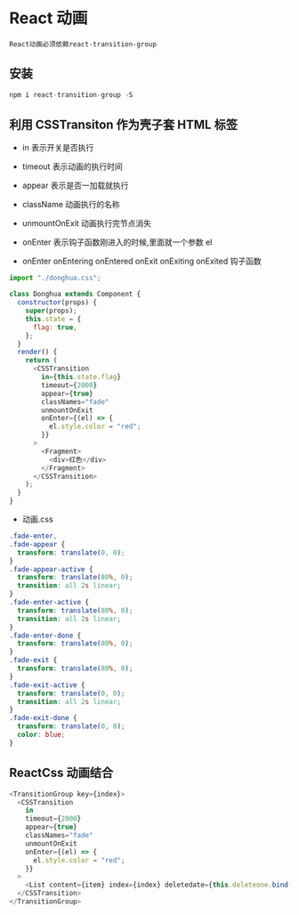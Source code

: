 # React 动画

`React动画必须依赖react-transition-group`

## 安装

```javascript
npm i react-transition-group -S
```

## 利用 CSSTransiton 作为壳子套 HTML 标签

- in 表示开关是否执行

- timeout 表示动画的执行时间

- appear 表示是否一加载就执行

- className 动画执行的名称

- unmountOnExit 动画执行完节点消失

- onEnter 表示钩子函数刚进入的时候,里面就一个参数 el

- onEnter onEntering onEntered onExit onExiting onExited 钩子函数

```javascript
import "./donghua.css";

class Donghua extends Component {
  constructor(props) {
    super(props);
    this.state = {
      flag: true,
    };
  }
  render() {
    return (
      <CSSTransition
        in={this.state.flag}
        timeout={2000}
        appear={true}
        classNames="fade"
        unmountOnExit
        onEnter={(el) => {
          el.style.color = "red";
        }}
      >
        <Fragment>
          <div>红色</div>
        </Fragment>
      </CSSTransition>
    );
  }
}
```

- 动画.css

```css
.fade-enter,
.fade-appear {
  transform: translate(0, 0);
}
.fade-appear-active {
  transform: translate(80%, 0);
  transition: all 2s linear;
}
.fade-enter-active {
  transform: translate(80%, 0);
  transition: all 2s linear;
}
.fade-enter-done {
  transform: translate(80%, 0);
}
.fade-exit {
  transform: translate(80%, 0);
}
.fade-exit-active {
  transform: translate(0, 0);
  transition: all 2s linear;
}
.fade-exit-done {
  transform: translate(0, 0);
  color: blue;
}
```

## ReactCss 动画结合

```javascript
<TransitionGroup key={index}>
  <CSSTransition
    in
    timeout={2000}
    appear={true}
    classNames="fade"
    unmountOnExit
    onEnter={(el) => {
      el.style.color = "red";
    }}
  >
    <List content={item} index={index} deletedate={this.deleteone.bind(this)} />
  </CSSTransition>
</TransitionGroup>
```
